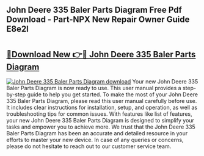 ## John Deere 335 Baler Parts Diagram Free Pdf Download - Part-NPX New Repair Owner Guide E8e2l

# <h2><a href="http://dflrb0l.blite.top/?on=John+Deere+335+Baler+Parts+Diagram">🔗Download New 👉🔴 John Deere 335 Baler Parts Diagram</a></h2>

[![John Deere 335 Baler Parts Diagram download](https://i.imgur.com/lujVjoI.png)](http://dflrb0l.blite.top/?on=John+Deere+335+Baler+Parts+Diagram)
Your new John Deere 335 Baler Parts Diagram is now ready to use. This user manual provides a step-by-step guide to help you get started. To make the most of your John Deere 335 Baler Parts Diagram, please read this user manual carefully before use. It includes clear instructions for installation, setup, and operation, as well as troubleshooting tips for common issues. With features like list of features, your new John Deere 335 Baler Parts Diagram is designed to simplify your tasks and empower you to achieve more. We trust that the John Deere 335 Baler Parts Diagram has been an accurate and detailed resource in your efforts to master your new device. In case of any queries or concerns, please do not hesitate to reach out to our customer service team.
